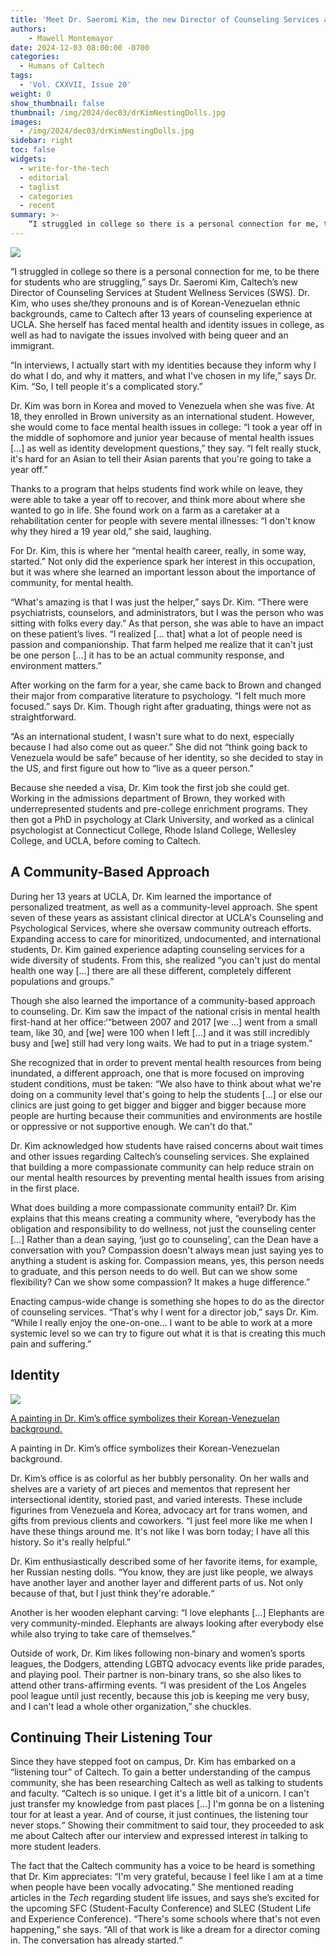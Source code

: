 ```yaml
---
title: 'Meet Dr. Saeromi Kim, the new Director of Counseling Services at SWS'
authors:
    - Mawell Montemayor
date: 2024-12-03 08:00:00 -0700
categories:
  - Humans of Caltech
tags:
  - 'Vol. CXXVII, Issue 20'
weight: 0
show_thumbnail: false
thumbnail: /img/2024/dec03/drKimNestingDolls.jpg
images:
  - /img/2024/dec03/drKimNestingDolls.jpg
sidebar: right
toc: false
widgets:
  - write-for-the-tech
  - editorial
  - taglist
  - categories
  - recent
summary: >-
    “I struggled in college so there is a personal connection for me, to be there for students who are struggling,” says Dr. Saeromi Kim, Caltech’s new Director of Counseling Services at Student Wellness Services (SWS). Dr. Kim, who uses she/they pronouns and is of Korean-Venezuelan ethnic backgrounds, came to Caltech after 13 years of counseling experience at UCLA. She herself has faced mental health and identity issues in college, as well as had to navigate the issues involved with being queer and an immigrant.
---
```


![](/img/2024/dec03/drKimNestingDolls.jpg)

“I struggled in college so there is a personal connection for me, to be there for students who are struggling,” says Dr. Saeromi Kim, Caltech’s new Director of Counseling Services at Student Wellness Services (SWS). Dr. Kim, who uses she/they pronouns and is of Korean-Venezuelan ethnic backgrounds, came to Caltech after 13 years of counseling experience at UCLA. She herself has faced mental health and identity issues in college, as well as had to navigate the issues involved with being queer and an immigrant.

“In interviews, I actually start with my identities because they inform why I do what I do, and why it matters, and what I've chosen in my life,” says Dr. Kim. “So, I tell people it's a complicated story.”

Dr. Kim was born in Korea and moved to Venezuela when she was five. At 18, they enrolled in Brown university as an international student. However, she would come to face mental health issues in college: “I took a year off in the middle of sophomore and junior year because of mental health issues […] as well as identity development questions,” they say. “I felt really stuck, it's hard for an Asian to tell their Asian parents that you're going to take a year off.”

Thanks to a program that helps students find work while on leave, they were able to take a year off to recover, and think more about where she wanted to go in life. She found work on a farm as a caretaker at a rehabilitation center for people with severe mental illnesses: “I don't know why they hired a 19 year old,” she said, laughing.

For Dr. Kim, this is where her “mental health career, really, in some way, started.” Not only did the experience spark her interest in this occupation, but it was where she learned an important lesson about the importance of community, for mental health.

“What's amazing is that I was just the helper,” says Dr. Kim. “There were psychiatrists, counselors, and administrators, but I was the person who was sitting with folks every day.” As that person, she was able to have an impact on these patient’s lives.  “I realized [… that] what a lot of people need is passion and companionship. That farm helped me realize that it can't just be one person […] it has to be an actual community response, and environment matters.”

After working on the farm for a year, she came back to Brown and changed their major from comparative literature to psychology. “I felt much more focused.” says Dr. Kim. Though right after graduating, things were not as straightforward.

“As an international student, I wasn't sure what to do next, especially because I had also come out as queer.” She did not “think going back to Venezuela would be safe” because of her identity, so she decided to stay in the US, and first figure out how to “live as a queer person.”

Because she needed a visa, Dr. Kim took the first job she could get. Working in the admissions department of Brown, they worked with underrepresented students and pre-college enrichment programs. They then got a PhD in psychology at Clark University, and worked as a clinical psychologist at Connecticut College, Rhode Island College, Wellesley College, and UCLA, before coming to Caltech.


## **A Community-Based Approach**

During her 13 years at UCLA, Dr. Kim learned the importance of personalized treatment, as well as a community-level approach. She spent seven of these years as assistant clinical director at UCLA's Counseling and Psychological Services, where she oversaw community outreach efforts. Expanding access to care for minoritized, undocumented, and international students, Dr. Kim gained experience adapting counseling services for a wide diversity of students. From this, she realized “you can't just do mental health one way […] there are all these different, completely different populations and groups.”

Though she also learned the importance of a community-based approach to counseling. Dr. Kim saw the impact of the national crisis in mental health first-hand at her office:‘“between 2007 and 2017 [we …] went from a small team, like 30, and [we] were 100 when I left […] and it was still incredibly busy and [we] still had very long waits. We had to put in a triage system.”

She recognized that in order to prevent mental health resources from being inundated, a different approach, one that is more focused on improving student conditions, must be taken: “We also have to think about what we're doing on a community level that's going to help the students […] or else our clinics are just going to get bigger and bigger and bigger because more people are hurting because their communities and environments are hostile or oppressive or not supportive enough. We can't do that.”

Dr. Kim acknowledged how students have raised concerns about wait times and other issues regarding Caltech’s counseling services. She explained that building a more compassionate community can help reduce strain on our mental health resources by preventing mental health issues from arising in the first place.

What does building a more compassionate community entail? Dr. Kim explains that this means creating a community where, “everybody has the obligation and responsibility to do wellness, not just the counseling center […] Rather than a dean saying, ‘just go to counseling’, can the Dean have a conversation with you? Compassion doesn't always mean just saying yes to anything a student is asking for. Compassion means, yes, this person needs to graduate, and this person needs to do well. But can we show some flexibility? Can we show some compassion? It makes a huge difference.”

Enacting campus-wide change is something she hopes to do as the director of counseling services. “That's why I went for a director job,” says Dr. Kim. “While I really enjoy the one-on-one… I want to be able to work at a more systemic level so we can try to figure out what it is that is creating this much pain and suffering.”


## **Identity**



![](/img/2024/dec03/drKimPainting.jpg)

[A painting in Dr. Kim’s office symbolizes their Korean-Venezuelan background.](https://lh7-rt.googleusercontent.com/docsz/AD_4nXf5J4yH9oYlR-vspJWTsnSYDWxbNX8DNN8XYkinO_8JoTtDpmtXNGWbzOgyww_HZwGaD1TKSraClDMgyihpM8L8mgYJhfWlZxfiHOI07owFQjy3KpJYN_LgHBop1_Lc-L8shtnQfQ?key=Ww1YbC_rSCda43q0uiTC4fMk)

A painting in Dr. Kim’s office symbolizes their Korean-Venezuelan background.

Dr. Kim’s office is as colorful as her bubbly personality. On her walls and shelves are a variety of art pieces and mementos that represent her intersectional identity, storied past, and varied interests. These include figurines from Venezuela and Korea, advocacy art for trans women, and gifts from previous clients and coworkers. “I just feel more like me when I have these things around me. It's not like I was born today; I have all this history. So it's really helpful.”

Dr. Kim enthusiastically described some of her favorite items, for example, her Russian nesting dolls. “You know, they are just like people, we always have another layer and another layer and different parts of us. Not only because of that, but I just think they're adorable.“

Another is her wooden elephant carving: “I love elephants [...] Elephants are very community-minded. Elephants are always looking after everybody else while also trying to take care of themselves.”

Outside of work, Dr. Kim likes following non-binary and women’s sports leagues, the Dodgers, attending LGBTQ advocacy events like pride parades, and playing pool. Their partner is non-binary trans, so she also likes to attend other trans-affirming events. “I was president of the Los Angeles pool league until just recently, because this job is keeping me very busy, and I can't lead a whole other organization,” she chuckles.


## **Continuing Their Listening Tour**

Since they have stepped foot on campus, Dr. Kim has embarked on a “listening tour” of Caltech. To gain a better understanding of the campus community, she has been researching Caltech as well as talking to students and faculty. “Caltech is so unique. I get it's a little bit of a unicorn. I can't just transfer my knowledge from past places […] I'm gonna be on a listening tour for at least a year. And of course, it just continues, the listening tour never stops.“ Showing their commitment to said tour, they proceeded to ask me about Caltech after our interview and expressed interest in talking to more student leaders.

The fact that the Caltech community has a voice to be heard is something that Dr. Kim appreciates: “I'm very grateful, because I feel like I am at a time when people have been vocally advocating.” She mentioned reading articles in the *Tech* regarding student life issues, and says she’s excited for the upcoming SFC (Student-Faculty Conference)  and SLEC (Student Life and Experience Conference). “There's some schools where that's not even happening,” she says. “All of that work is like a dream for a director coming in. The conversation has already started.“
